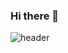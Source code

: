 ### Hi there 👋

![header](https://capsule-render.vercel.app/api?type=wave&color=gradient&height=300&section=header&text=hey,%20i`m%20Viacheslav&20render&fontSize=70&animation=blink)

<!--
**guilt-alt/guilt-alt** is a ✨ _special_ ✨ repository because its `README.md` (this file) appears on your GitHub profile.

Here are some ideas to get you started:

- 🔭 I’m currently working on ...
- 🌱 I’m currently learning ...
- 👯 I’m looking to collaborate on ...
- 🤔 I’m looking for help with ...
- 💬 Ask me about ...
- 📫 How to reach me: ...
- 😄 Pronouns: ...
- ⚡ Fun fact: ...
-->
